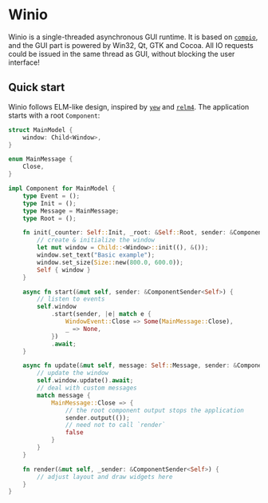 # Winio

Winio is a single-threaded asynchronous GUI runtime.
It is based on [`compio`](https://github.com/compio-rs/compio), and the GUI part is powered by Win32, Qt, GTK and Cocoa.
All IO requests could be issued in the same thread as GUI, without blocking the user interface!

## Quick start

Winio follows ELM-like design, inspired by [`yew`](https://yew.rs/) and [`relm4`](https://relm4.org/).
The application starts with a root `Component`:

```rust
struct MainModel {
    window: Child<Window>,
}

enum MainMessage {
    Close,
}

impl Component for MainModel {
    type Event = ();
    type Init = ();
    type Message = MainMessage;
    type Root = ();

    fn init(_counter: Self::Init, _root: &Self::Root, sender: &ComponentSender<Self>) -> Self {
        // create & initialize the window
        let mut window = Child::<Window>::init((), &());
        window.set_text("Basic example");
        window.set_size(Size::new(800.0, 600.0));
        Self { window }
    }

    async fn start(&mut self, sender: &ComponentSender<Self>) {
        // listen to events
        self.window
            .start(sender, |e| match e {
                WindowEvent::Close => Some(MainMessage::Close),
                _ => None,
            })
            .await;
    }

    async fn update(&mut self, message: Self::Message, sender: &ComponentSender<Self>) -> bool {
        // update the window
        self.window.update().await;
        // deal with custom messages
        match message {
            MainMessage::Close => {
                // the root component output stops the application
                sender.output(());
                // need not to call `render`
                false
            }
        }
    }

    fn render(&mut self, _sender: &ComponentSender<Self>) {
        // adjust layout and draw widgets here
    }
}
```
